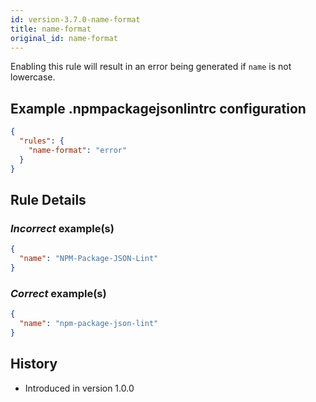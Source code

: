 ```yaml
---
id: version-3.7.0-name-format
title: name-format
original_id: name-format
---
```


Enabling this rule will result in an error being generated if `name` is not lowercase.

## Example .npmpackagejsonlintrc configuration

```json
{
  "rules": {
    "name-format": "error"
  }
}
```

## Rule Details

### *Incorrect* example(s)

```json
{
  "name": "NPM-Package-JSON-Lint"
}
```

### *Correct* example(s)

```json
{
  "name": "npm-package-json-lint"
}
```

## History

* Introduced in version 1.0.0
